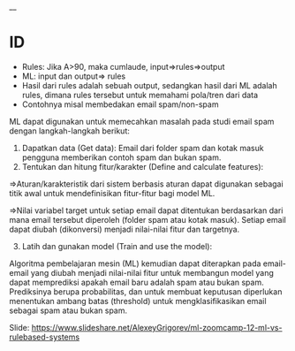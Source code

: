 __

# ID

* Rules: Jika A>90, maka cumlaude, input=>rules=>output
* ML: input dan output=> rules
* Hasil dari rules adalah sebuah output, sedangkan hasil dari ML adalah rules, dimana rules tersebut untuk memahami pola/tren dari data
* Contohnya misal membedakan email spam/non-spam

ML dapat digunakan untuk memecahkan masalah pada studi email spam dengan langkah-langkah berikut:

1. Dapatkan data (Get data): Email dari folder spam dan kotak masuk pengguna memberikan contoh spam dan bukan spam.
2. Tentukan dan hitung fitur/karakter (Define and calculate features):
   
=>Aturan/karakteristik dari sistem berbasis aturan dapat digunakan sebagai titik awal untuk mendefinisikan fitur-fitur bagi model ML. 

=>Nilai variabel target untuk setiap email dapat ditentukan berdasarkan dari mana email tersebut diperoleh (folder spam atau kotak masuk). Setiap email dapat diubah (dikonversi) menjadi nilai-nilai fitur dan targetnya.

3. Latih dan gunakan model (Train and use the model):
   
Algoritma pembelajaran mesin (ML) kemudian dapat diterapkan pada email-email yang diubah menjadi nilai-nilai fitur untuk membangun model yang dapat memprediksi apakah email baru adalah spam atau bukan spam. Prediksinya berupa probabilitas, dan untuk membuat keputusan diperlukan menentukan ambang batas (threshold) untuk mengklasifikasikan email sebagai spam atau bukan spam.


Slide: https://www.slideshare.net/AlexeyGrigorev/ml-zoomcamp-12-ml-vs-rulebased-systems





